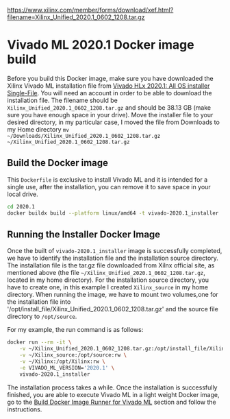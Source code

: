 https://www.xilinx.com/member/forms/download/xef.html?filename=Xilinx_Unified_2020.1_0602_1208.tar.gz

# Vivado ML 2020.1 Docker image build

Before you build this Docker image, make sure you have downloaded the Xilinx Vivado ML installation file 
from [Vivado HLx 2020.1: All OS installer Single-File](https://www.xilinx.com/member/forms/download/xef.html?filename=Xilinx_Unified_2020.1_0602_1208.tar.gz). 
You will need an account in order to be able to download the installation file. 
The filename should be `Xilinx_Unified_2020.1_0602_1208.tar.gz` and should be 38.13 GB (make sure you have enough space in your drive).
Move the installer file to your desired directory, in my particular case, I moved the file from Downloads to my Home 
directory `mv ~/Downloads/Xilinx_Unified_2020.1_0602_1208.tar.gz ~/Xilinx_Unified_2020.1_0602_1208.tar.gz`

## Build the Docker image

This `Dockerfile` is exclusive to install Vivado ML and it is intended for a single use, after the installation, you can remove it to 
save space in your local drive.

```bash
cd 2020.1
docker buildx build --platform linux/amd64 -t vivado-2020.1_installer . 
```

## Running the  Installer Docker Image

Once the built of `vivado-2020.1_installer` image is successfully completed, we have to identify the installation file and 
the installation source directory. The installation file is the tar.gz file downloaded from Xilnx official site, as mentioned 
above (the file `~/Xilinx_Unified_2020.1_0602_1208.tar.gz`, located in my home directory). For the installation source directory, 
you have to create one, in this example I created `Xilinx_source` in my home directory. When running the image, we have to 
mount two volumes,one for the installation file into '/opt/install_file/Xilinx_Unified_2020.1_0602_1208.tar.gz' and the source 
file directory to `/opt/source`.

For my example, the run command is as follows:
```bash
docker run --rm -it \
    -v ~/Xilinx_Unified_2020.1_0602_1208.tar.gz:/opt/install_file/Xilinx_Unified_2020.1_0602_1208.tar.gz \
    -v ~/Xilinx_source:/opt/source:rw \
    -v ~/Xilinx:/opt/Xilinx:rw \
    -e VIVADO_ML_VERSION='2020.1' \
    vivado-2020.1_installer
```
The installation process takes a while. Once the installation is successfully finished, you are able to execute 
Vivado ML in a light weight Docker image, go to the [Build Docker Image Runner for Vivado ML](../README.md) 
section and follow the instructions.